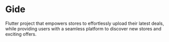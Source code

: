# Gide
Flutter project that empowers stores to effortlessly upload their latest deals, while providing users with a seamless platform to discover new stores and exciting offers.
